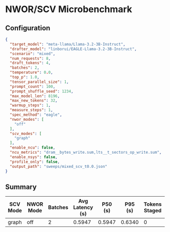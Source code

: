 # NWOR/SCV Microbenchmark

## Configuration

```json
{
  "target_model": "meta-llama/Llama-3.2-3B-Instruct",
  "drafter_model": "linborui/EAGLE-Llama-3.2-3B-Instruct",
  "scenario": "mixed",
  "num_requests": 8,
  "draft_tokens": 4,
  "batches": 2,
  "temperature": 0.0,
  "top_p": 1.0,
  "tensor_parallel_size": 1,
  "prompt_count": 100,
  "prompt_shuffle_seed": 1234,
  "max_model_len": 8196,
  "max_new_tokens": 32,
  "warmup_steps": 1,
  "measure_steps": 1,
  "spec_method": "eagle",
  "nwor_modes": [
    "off"
  ],
  "scv_modes": [
    "graph"
  ],
  "enable_ncu": false,
  "ncu_metrics": "dram__bytes_write.sum,lts__t_sectors_op_write.sum",
  "enable_nsys": false,
  "profile_only": false,
  "output_path": "sweeps/mixed_scv_t0.0.json"
}
```

## Summary

| SCV Mode | NWOR Mode | Batches | Avg Latency (s) | P50 (s) | P95 (s) | Tokens Staged | Tokens Committed | Writes Saved % | Avg Accepted/window | Acceptance Ratio |
| --- | --- | --- | --- | --- | --- | --- | --- | --- | --- | --- |
| graph | off | 2 | 0.5947 | 0.5947 | 0.6340 | 0 | 0 | 0.00 | 0.77 | 0.19 |